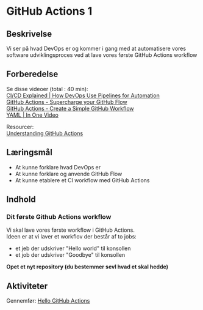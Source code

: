 # GitHub Actions 1

## Beskrivelse
Vi ser på hvad DevOps er og kommer i gang med at automatisere vores software udviklingsproces ved at lave vores første GitHub Actions workflow

## Forberedelse
Se disse videoer (total : 40 min):  
[CI/CD Explained | How DevOps Use Pipelines for Automation](https://www.youtube.com/watch?v=M4CXOocovZ4)  
[GitHub Actions - Supercharge your GitHub Flow](https://www.youtube.com/watch?v=cP0I9w2coGU)  
[GitHub Actions - Create a Simple GitHub Workflow](https://www.youtube.com/watch?v=sZ_Z8l95g4s)    
[YAML | In One Video](https://www.youtube.com/watch?v=cdLNKUoMc6c)  

Resourcer:  
[Understanding GitHub Actions](https://docs.github.com/en/actions/get-started/understand-github-actions#jobs)


## Læringsmål
- At kunne forklare hvad DevOps er  
- At kunne forklare og anvende GitHub Flow
- At kunne etablere et CI workflow med GitHub Actions

## Indhold

### Dit første Github Actions workflow  

Vi skal lave vores første workflow i GitHub Actions.  
Ideen er at vi laver et workflov der består af to jobs:  
- et jeb der udskriver "Hello world" til konsollen
- et job der udskriver "Goodbye" til konsollen

**Opet et nyt repository (du bestemmer sevl hvad et skal hedde)**  



## Aktiviteter
Gennemfør: [Hello GitHub Actions](https://github.com/skills/hello-github-actions)
